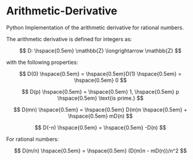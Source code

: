 # Arithmetic-Derivative
Python Implementation of the arithmetic derivative for rational numbers.

The arithmetic derivative is defined for integers as:

$$
D: \hspace{0.5em} \mathbb{Z} \longrightarrow \mathbb{Z}
$$

with the following properties:

$$
D(0) \hspace{0.5em} = \hspace{0.5em}D(1) \hspace{0.5em} = \hspace{0.5em} 0
$$

$$
D(p) \hspace{0.5em} = \hspace{0.5em} 1, \hspace{0.5em} p \hspace{0.5em} \text{is prime.}
$$

$$
D(mn) \hspace{0.5em} = \hspace{0.5em} D(m)n \hspace{0.5em} + \hspace{0.5em} mD(n)
$$

$$
D(-n) \hspace{0.5em} = \hspace{0.5em} -D(n)
$$

For rational numbers:

$$
D(m/n) \hspace{0.5em} = \hspace{0.5em} (D(m)n - mD(n))/n^2
$$
